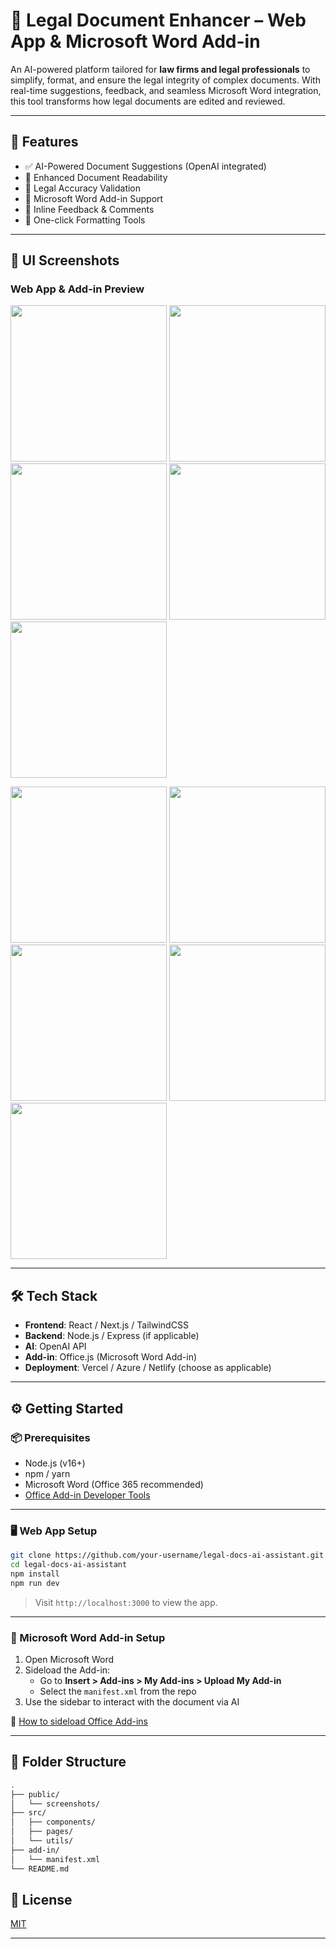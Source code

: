 # 🧠 Legal Document Enhancer – Web App & Microsoft Word Add-in

An AI-powered platform tailored for **law firms and legal professionals** to simplify, format, and ensure the legal integrity of complex documents. With real-time suggestions, feedback, and seamless Microsoft Word integration, this tool transforms how legal documents are edited and reviewed.

---

## 🚀 Features

- ✅ AI-Powered Document Suggestions (OpenAI integrated)
- 📄 Enhanced Document Readability
- 🔐 Legal Accuracy Validation
- 🧩 Microsoft Word Add-in Support
- 💬 Inline Feedback & Comments
- 🎯 One-click Formatting Tools

---

## 📸 UI Screenshots

### Web App & Add-in Preview

<p float="left">
  <img src="./screenshots/UI-1.png" width="250"/>
  <img src="./screenshots/UI-2.png" width="250"/>
  <img src="./screenshots/UI-3.png" width="250"/>
  <img src="./screenshots/UI-4.png" width="250"/>
  <img src="./screenshots/UI-5.png" width="250"/>
</p>

<p float="left">
  <img src="./screenshots/UI-6.png" width="250"/>
  <img src="./screenshots/UI-7.png" width="250"/>
  <img src="./screenshots/UI-8.png" width="250"/>
  <img src="./screenshots/UI-9.png" width="250"/>
  <img src="./screenshots/UI-10.png" width="250"/>
</p>

---

## 🛠️ Tech Stack

- **Frontend**: React / Next.js / TailwindCSS
- **Backend**: Node.js / Express (if applicable)
- **AI**: OpenAI API
- **Add-in**: Office.js (Microsoft Word Add-in)
- **Deployment**: Vercel / Azure / Netlify (choose as applicable)

---

## ⚙️ Getting Started

### 📦 Prerequisites

- Node.js (v16+)
- npm / yarn
- Microsoft Word (Office 365 recommended)
- [Office Add-in Developer Tools](https://learn.microsoft.com/en-us/office/dev/add-ins/)

---

### 🖥️ Web App Setup

```bash
git clone https://github.com/your-username/legal-docs-ai-assistant.git
cd legal-docs-ai-assistant
npm install
npm run dev
```

> Visit `http://localhost:3000` to view the app.

---

### 🧩 Microsoft Word Add-in Setup

1. Open Microsoft Word
2. Sideload the Add-in:
   - Go to **Insert > Add-ins > My Add-ins > Upload My Add-in**
   - Select the `manifest.xml` from the repo
3. Use the sidebar to interact with the document via AI

📘 [How to sideload Office Add-ins](https://learn.microsoft.com/en-us/office/dev/add-ins/testing/sideload-office-add-ins-for-testing)

---

## 📁 Folder Structure

```bash
.
├── public/
│   └── screenshots/
├── src/
│   ├── components/
│   ├── pages/
│   └── utils/
├── add-in/
│   └── manifest.xml
└── README.md
```

## 📄 License

[MIT](./LICENSE)

---
